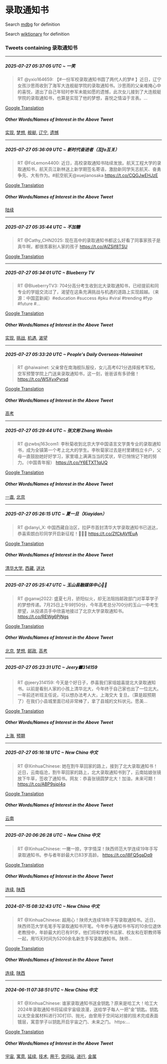 # 录取通知书

Search [mdbg](https://www.mdbg.net/chinese/dictionary?page=worddict&wdrst=0&wdqb=录取通知书) for definition

Search [wiktionary](https://en.wiktionary.org/wiki/录取通知书) for definition

### Tweets containing 录取通知书

___
##### 2025-07-27 05:37:05 UTC ~ 一笑
> RT @yxio164659: 【#一份军校录取通知书圆了两代人的梦#  】近日，辽宁女孩沙思雨收到了海军大连舰艇学院的录取通知书。沙思雨的父亲难掩心中的喜悦，道出了自己年轻时参军未能如愿的遗憾，此次女儿接到了大连舰艇学院的录取通知书，也算是实现了他的梦想，喜悦之情溢于言表。…

[Google Translation](https://translate.google.com/?hi=en&tab=TT&sl=zh-CN&tl=en&op=translate&text=RT+%40yxio164659%3A+%E3%80%90%23%E4%B8%80%E4%BB%BD%E5%86%9B%E6%A0%A1%E5%BD%95%E5%8F%96%E9%80%9A%E7%9F%A5%E4%B9%A6%E5%9C%86%E4%BA%86%E4%B8%A4%E4%BB%A3%E4%BA%BA%E7%9A%84%E6%A2%A6%23++%E3%80%91%E8%BF%91%E6%97%A5%EF%BC%8C%E8%BE%BD%E5%AE%81%E5%A5%B3%E5%AD%A9%E6%B2%99%E6%80%9D%E9%9B%A8%E6%94%B6%E5%88%B0%E4%BA%86%E6%B5%B7%E5%86%9B%E5%A4%A7%E8%BF%9E%E8%88%B0%E8%89%87%E5%AD%A6%E9%99%A2%E7%9A%84%E5%BD%95%E5%8F%96%E9%80%9A%E7%9F%A5%E4%B9%A6%E3%80%82%E6%B2%99%E6%80%9D%E9%9B%A8%E7%9A%84%E7%88%B6%E4%BA%B2%E9%9A%BE%E6%8E%A9%E5%BF%83%E4%B8%AD%E7%9A%84%E5%96%9C%E6%82%A6%EF%BC%8C%E9%81%93%E5%87%BA%E4%BA%86%E8%87%AA%E5%B7%B1%E5%B9%B4%E8%BD%BB%E6%97%B6%E5%8F%82%E5%86%9B%E6%9C%AA%E8%83%BD%E5%A6%82%E6%84%BF%E7%9A%84%E9%81%97%E6%86%BE%EF%BC%8C%E6%AD%A4%E6%AC%A1%E5%A5%B3%E5%84%BF%E6%8E%A5%E5%88%B0%E4%BA%86%E5%A4%A7%E8%BF%9E%E8%88%B0%E8%89%87%E5%AD%A6%E9%99%A2%E7%9A%84%E5%BD%95%E5%8F%96%E9%80%9A%E7%9F%A5%E4%B9%A6%EF%BC%8C%E4%B9%9F%E7%AE%97%E6%98%AF%E5%AE%9E%E7%8E%B0%E4%BA%86%E4%BB%96%E7%9A%84%E6%A2%A6%E6%83%B3%EF%BC%8C%E5%96%9C%E6%82%A6%E4%B9%8B%E6%83%85%E6%BA%A2%E4%BA%8E%E8%A8%80%E8%A1%A8%E3%80%82%E2%80%A6)
##### Other Words/Names of Interest in the Above Tweet
[实现](实现.md), [梦想](梦想.md), [舰艇](舰艇.md), [辽宁](辽宁.md), [遗憾](遗憾.md)
___
##### 2025-07-27 05:36:09 UTC ~ 新时代奋进者（互fo互关）
> RT @FoLemon4400: 近日，高校录取通知书陆续发放。航天工程大学的录取通知书，航天员江新林送上新学期签名寄语，激励新同学矢志航天、奋勇争先、大有作为。#航空航天@xuejianosaka https://t.co/CQGJwEHJzE

[Google Translation](https://translate.google.com/?hi=en&tab=TT&sl=zh-CN&tl=en&op=translate&text=RT+%40FoLemon4400%3A+%E8%BF%91%E6%97%A5%EF%BC%8C%E9%AB%98%E6%A0%A1%E5%BD%95%E5%8F%96%E9%80%9A%E7%9F%A5%E4%B9%A6%E9%99%86%E7%BB%AD%E5%8F%91%E6%94%BE%E3%80%82%E8%88%AA%E5%A4%A9%E5%B7%A5%E7%A8%8B%E5%A4%A7%E5%AD%A6%E7%9A%84%E5%BD%95%E5%8F%96%E9%80%9A%E7%9F%A5%E4%B9%A6%EF%BC%8C%E8%88%AA%E5%A4%A9%E5%91%98%E6%B1%9F%E6%96%B0%E6%9E%97%E9%80%81%E4%B8%8A%E6%96%B0%E5%AD%A6%E6%9C%9F%E7%AD%BE%E5%90%8D%E5%AF%84%E8%AF%AD%EF%BC%8C%E6%BF%80%E5%8A%B1%E6%96%B0%E5%90%8C%E5%AD%A6%E7%9F%A2%E5%BF%97%E8%88%AA%E5%A4%A9%E3%80%81%E5%A5%8B%E5%8B%87%E4%BA%89%E5%85%88%E3%80%81%E5%A4%A7%E6%9C%89%E4%BD%9C%E4%B8%BA%E3%80%82%23%E8%88%AA%E7%A9%BA%E8%88%AA%E5%A4%A9%40xuejianosaka+https%3A%2F%2Ft.co%2FCQGJwEHJzE)
##### Other Words/Names of Interest in the Above Tweet
[陆续](陆续.md)
___
##### 2025-07-27 05:35:44 UTC ~ 不加糖
> RT @Cathy_CHN2025: 现在高中的录取通知书都这么好看了同事家孩子是真牛啊，都很羡慕别人家的孩子 https://t.co/AlZSif8TSU

[Google Translation](https://translate.google.com/?hi=en&tab=TT&sl=zh-CN&tl=en&op=translate&text=RT+%40Cathy_CHN2025%3A+%E7%8E%B0%E5%9C%A8%E9%AB%98%E4%B8%AD%E7%9A%84%E5%BD%95%E5%8F%96%E9%80%9A%E7%9F%A5%E4%B9%A6%E9%83%BD%E8%BF%99%E4%B9%88%E5%A5%BD%E7%9C%8B%E4%BA%86%E5%90%8C%E4%BA%8B%E5%AE%B6%E5%AD%A9%E5%AD%90%E6%98%AF%E7%9C%9F%E7%89%9B%E5%95%8A%EF%BC%8C%E9%83%BD%E5%BE%88%E7%BE%A1%E6%85%95%E5%88%AB%E4%BA%BA%E5%AE%B6%E7%9A%84%E5%AD%A9%E5%AD%90+https%3A%2F%2Ft.co%2FAlZSif8TSU)
___
##### 2025-07-27 05:34:01 UTC ~ Blueberry TV
> RT @BlueberryTV3: 704分高分考生收到北大录取通知书，已经提前和同专业的学姐交流过了，渴望在这条充满挑战与机遇的道路上实现超越。（来源：中国蓝新闻）#education #success #pku #viral #trending #fyp #future #…

[Google Translation](https://translate.google.com/?hi=en&tab=TT&sl=zh-CN&tl=en&op=translate&text=RT+%40BlueberryTV3%3A+704%E5%88%86%E9%AB%98%E5%88%86%E8%80%83%E7%94%9F%E6%94%B6%E5%88%B0%E5%8C%97%E5%A4%A7%E5%BD%95%E5%8F%96%E9%80%9A%E7%9F%A5%E4%B9%A6%EF%BC%8C%E5%B7%B2%E7%BB%8F%E6%8F%90%E5%89%8D%E5%92%8C%E5%90%8C%E4%B8%93%E4%B8%9A%E7%9A%84%E5%AD%A6%E5%A7%90%E4%BA%A4%E6%B5%81%E8%BF%87%E4%BA%86%EF%BC%8C%E6%B8%B4%E6%9C%9B%E5%9C%A8%E8%BF%99%E6%9D%A1%E5%85%85%E6%BB%A1%E6%8C%91%E6%88%98%E4%B8%8E%E6%9C%BA%E9%81%87%E7%9A%84%E9%81%93%E8%B7%AF%E4%B8%8A%E5%AE%9E%E7%8E%B0%E8%B6%85%E8%B6%8A%E3%80%82%EF%BC%88%E6%9D%A5%E6%BA%90%EF%BC%9A%E4%B8%AD%E5%9B%BD%E8%93%9D%E6%96%B0%E9%97%BB%EF%BC%89%23education+%23success+%23pku+%23viral+%23trending+%23fyp+%23future+%23%E2%80%A6)
##### Other Words/Names of Interest in the Above Tweet
[实现](实现.md), [挑战](挑战.md), [机遇](机遇.md), [渴望](渴望.md)
___
##### 2025-07-27 05:33:20 UTC ~ People's Daily Overseas-Haiwainet
> RT @haiwainet: 父亲曾在南海舰队服役，女儿高考621分选择报考军校。空军预警学院上门送来录取通知书，这一刻，爸爸该有多骄傲！ https://t.co/W5XyxPyrsd

[Google Translation](https://translate.google.com/?hi=en&tab=TT&sl=zh-CN&tl=en&op=translate&text=RT+%40haiwainet%3A+%E7%88%B6%E4%BA%B2%E6%9B%BE%E5%9C%A8%E5%8D%97%E6%B5%B7%E8%88%B0%E9%98%9F%E6%9C%8D%E5%BD%B9%EF%BC%8C%E5%A5%B3%E5%84%BF%E9%AB%98%E8%80%83621%E5%88%86%E9%80%89%E6%8B%A9%E6%8A%A5%E8%80%83%E5%86%9B%E6%A0%A1%E3%80%82%E7%A9%BA%E5%86%9B%E9%A2%84%E8%AD%A6%E5%AD%A6%E9%99%A2%E4%B8%8A%E9%97%A8%E9%80%81%E6%9D%A5%E5%BD%95%E5%8F%96%E9%80%9A%E7%9F%A5%E4%B9%A6%EF%BC%8C%E8%BF%99%E4%B8%80%E5%88%BB%EF%BC%8C%E7%88%B8%E7%88%B8%E8%AF%A5%E6%9C%89%E5%A4%9A%E9%AA%84%E5%82%B2%EF%BC%81+https%3A%2F%2Ft.co%2FW5XyxPyrsd)
##### Other Words/Names of Interest in the Above Tweet
[高考](高考.md)
___
##### 2025-07-27 05:29:44 UTC ~ 张文彬 Zhang Wenbin
> RT @zwbsj163com1: 李秋菊收到北京大学中国语言文学类专业的录取通知书，成为全镇第一个考上北大的学生。李秋菊家过去是村里建档立卡户，父母一直鼓励她好好学习，家里墙上满满当当的奖状，早已悄悄记下她的努力。（中国青年报） https://t.co/Y6ETXT1qUQ

[Google Translation](https://translate.google.com/?hi=en&tab=TT&sl=zh-CN&tl=en&op=translate&text=RT+%40zwbsj163com1%3A+%E6%9D%8E%E7%A7%8B%E8%8F%8A%E6%94%B6%E5%88%B0%E5%8C%97%E4%BA%AC%E5%A4%A7%E5%AD%A6%E4%B8%AD%E5%9B%BD%E8%AF%AD%E8%A8%80%E6%96%87%E5%AD%A6%E7%B1%BB%E4%B8%93%E4%B8%9A%E7%9A%84%E5%BD%95%E5%8F%96%E9%80%9A%E7%9F%A5%E4%B9%A6%EF%BC%8C%E6%88%90%E4%B8%BA%E5%85%A8%E9%95%87%E7%AC%AC%E4%B8%80%E4%B8%AA%E8%80%83%E4%B8%8A%E5%8C%97%E5%A4%A7%E7%9A%84%E5%AD%A6%E7%94%9F%E3%80%82%E6%9D%8E%E7%A7%8B%E8%8F%8A%E5%AE%B6%E8%BF%87%E5%8E%BB%E6%98%AF%E6%9D%91%E9%87%8C%E5%BB%BA%E6%A1%A3%E7%AB%8B%E5%8D%A1%E6%88%B7%EF%BC%8C%E7%88%B6%E6%AF%8D%E4%B8%80%E7%9B%B4%E9%BC%93%E5%8A%B1%E5%A5%B9%E5%A5%BD%E5%A5%BD%E5%AD%A6%E4%B9%A0%EF%BC%8C%E5%AE%B6%E9%87%8C%E5%A2%99%E4%B8%8A%E6%BB%A1%E6%BB%A1%E5%BD%93%E5%BD%93%E7%9A%84%E5%A5%96%E7%8A%B6%EF%BC%8C%E6%97%A9%E5%B7%B2%E6%82%84%E6%82%84%E8%AE%B0%E4%B8%8B%E5%A5%B9%E7%9A%84%E5%8A%AA%E5%8A%9B%E3%80%82%EF%BC%88%E4%B8%AD%E5%9B%BD%E9%9D%92%E5%B9%B4%E6%8A%A5%EF%BC%89+https%3A%2F%2Ft.co%2FY6ETXT1qUQ)
##### Other Words/Names of Interest in the Above Tweet
[一直](一直.md), [北京](北京.md)
___
##### 2025-07-27 05:26:15 UTC ~ 夏一旦（Xiayidan）
> RT @danyi_X: 中国西藏自治区，拉萨市首封清华大学录取通知书已送达， 恭喜索朗白珍同学开启新征程！👏👏👏 https://t.co/ZfCkAVfEuA

[Google Translation](https://translate.google.com/?hi=en&tab=TT&sl=zh-CN&tl=en&op=translate&text=RT+%40danyi_X%3A+%E4%B8%AD%E5%9B%BD%E8%A5%BF%E8%97%8F%E8%87%AA%E6%B2%BB%E5%8C%BA%EF%BC%8C%E6%8B%89%E8%90%A8%E5%B8%82%E9%A6%96%E5%B0%81%E6%B8%85%E5%8D%8E%E5%A4%A7%E5%AD%A6%E5%BD%95%E5%8F%96%E9%80%9A%E7%9F%A5%E4%B9%A6%E5%B7%B2%E9%80%81%E8%BE%BE%EF%BC%8C+%E6%81%AD%E5%96%9C%E7%B4%A2%E6%9C%97%E7%99%BD%E7%8F%8D%E5%90%8C%E5%AD%A6%E5%BC%80%E5%90%AF%E6%96%B0%E5%BE%81%E7%A8%8B%EF%BC%81%F0%9F%91%8F%F0%9F%91%8F%F0%9F%91%8F+https%3A%2F%2Ft.co%2FZfCkAVfEuA)
##### Other Words/Names of Interest in the Above Tweet
[清华大学](清华大学.md), [西藏](西藏.md), [送达](送达.md)
___
##### 2025-07-27 05:25:47 UTC ~ 玉山县融媒体中心💯🔙
> RT @ganwj2022: 盛夏七月，骄阳似火，却无法阻挡邮政部门对莘莘学子的梦想传递。7月25日上午9时50分，今年高考总分700分的玉山一中考生廖望，从投递员手中欣喜地接过了北京大学录取通知书。 https://t.co/REWg6PjNgs

[Google Translation](https://translate.google.com/?hi=en&tab=TT&sl=zh-CN&tl=en&op=translate&text=RT+%40ganwj2022%3A+%E7%9B%9B%E5%A4%8F%E4%B8%83%E6%9C%88%EF%BC%8C%E9%AA%84%E9%98%B3%E4%BC%BC%E7%81%AB%EF%BC%8C%E5%8D%B4%E6%97%A0%E6%B3%95%E9%98%BB%E6%8C%A1%E9%82%AE%E6%94%BF%E9%83%A8%E9%97%A8%E5%AF%B9%E8%8E%98%E8%8E%98%E5%AD%A6%E5%AD%90%E7%9A%84%E6%A2%A6%E6%83%B3%E4%BC%A0%E9%80%92%E3%80%827%E6%9C%8825%E6%97%A5%E4%B8%8A%E5%8D%889%E6%97%B650%E5%88%86%EF%BC%8C%E4%BB%8A%E5%B9%B4%E9%AB%98%E8%80%83%E6%80%BB%E5%88%86700%E5%88%86%E7%9A%84%E7%8E%89%E5%B1%B1%E4%B8%80%E4%B8%AD%E8%80%83%E7%94%9F%E5%BB%96%E6%9C%9B%EF%BC%8C%E4%BB%8E%E6%8A%95%E9%80%92%E5%91%98%E6%89%8B%E4%B8%AD%E6%AC%A3%E5%96%9C%E5%9C%B0%E6%8E%A5%E8%BF%87%E4%BA%86%E5%8C%97%E4%BA%AC%E5%A4%A7%E5%AD%A6%E5%BD%95%E5%8F%96%E9%80%9A%E7%9F%A5%E4%B9%A6%E3%80%82+https%3A%2F%2Ft.co%2FREWg6PjNgs)
##### Other Words/Names of Interest in the Above Tweet
[北京](北京.md), [梦想](梦想.md), [邮政](邮政.md), [高考](高考.md)
___
##### 2025-07-27 05:23:31 UTC ~ Jeery🟧314159
> RT @jeery314159: 今天是个好日子，恭喜我们家瑶姐喜提北大录取通知书。以前是看别人家的小孩上清华北大，今年终于自己家也出了一位北大。一年前还听班主任说，可以想办法考人大，上海交大 复旦。（算是超预期了）在我们小县城里面已经非常棒了，拿了县城的文科状元。愿美…

[Google Translation](https://translate.google.com/?hi=en&tab=TT&sl=zh-CN&tl=en&op=translate&text=RT+%40jeery314159%3A+%E4%BB%8A%E5%A4%A9%E6%98%AF%E4%B8%AA%E5%A5%BD%E6%97%A5%E5%AD%90%EF%BC%8C%E6%81%AD%E5%96%9C%E6%88%91%E4%BB%AC%E5%AE%B6%E7%91%B6%E5%A7%90%E5%96%9C%E6%8F%90%E5%8C%97%E5%A4%A7%E5%BD%95%E5%8F%96%E9%80%9A%E7%9F%A5%E4%B9%A6%E3%80%82%E4%BB%A5%E5%89%8D%E6%98%AF%E7%9C%8B%E5%88%AB%E4%BA%BA%E5%AE%B6%E7%9A%84%E5%B0%8F%E5%AD%A9%E4%B8%8A%E6%B8%85%E5%8D%8E%E5%8C%97%E5%A4%A7%EF%BC%8C%E4%BB%8A%E5%B9%B4%E7%BB%88%E4%BA%8E%E8%87%AA%E5%B7%B1%E5%AE%B6%E4%B9%9F%E5%87%BA%E4%BA%86%E4%B8%80%E4%BD%8D%E5%8C%97%E5%A4%A7%E3%80%82%E4%B8%80%E5%B9%B4%E5%89%8D%E8%BF%98%E5%90%AC%E7%8F%AD%E4%B8%BB%E4%BB%BB%E8%AF%B4%EF%BC%8C%E5%8F%AF%E4%BB%A5%E6%83%B3%E5%8A%9E%E6%B3%95%E8%80%83%E4%BA%BA%E5%A4%A7%EF%BC%8C%E4%B8%8A%E6%B5%B7%E4%BA%A4%E5%A4%A7+%E5%A4%8D%E6%97%A6%E3%80%82%EF%BC%88%E7%AE%97%E6%98%AF%E8%B6%85%E9%A2%84%E6%9C%9F%E4%BA%86%EF%BC%89%E5%9C%A8%E6%88%91%E4%BB%AC%E5%B0%8F%E5%8E%BF%E5%9F%8E%E9%87%8C%E9%9D%A2%E5%B7%B2%E7%BB%8F%E9%9D%9E%E5%B8%B8%E6%A3%92%E4%BA%86%EF%BC%8C%E6%8B%BF%E4%BA%86%E5%8E%BF%E5%9F%8E%E7%9A%84%E6%96%87%E7%A7%91%E7%8A%B6%E5%85%83%E3%80%82%E6%84%BF%E7%BE%8E%E2%80%A6)
##### Other Words/Names of Interest in the Above Tweet
[上海](上海.md), [预期](预期.md)
___
##### 2025-07-27 05:16:18 UTC ~ New China 中文
> RT @XinhuaChinese: 她在割牛草回家的路上，接到了北大录取通知书！近日，云南临沧，割牛草回家的路上，北大录取通知书到了，云南姑娘张镜放下牛草，签收了通知书。网友：恭喜张镜圆梦北大！加油，未来可期！ https://t.co/ABP9sipl4q

[Google Translation](https://translate.google.com/?hi=en&tab=TT&sl=zh-CN&tl=en&op=translate&text=RT+%40XinhuaChinese%3A+%E5%A5%B9%E5%9C%A8%E5%89%B2%E7%89%9B%E8%8D%89%E5%9B%9E%E5%AE%B6%E7%9A%84%E8%B7%AF%E4%B8%8A%EF%BC%8C%E6%8E%A5%E5%88%B0%E4%BA%86%E5%8C%97%E5%A4%A7%E5%BD%95%E5%8F%96%E9%80%9A%E7%9F%A5%E4%B9%A6%EF%BC%81%E8%BF%91%E6%97%A5%EF%BC%8C%E4%BA%91%E5%8D%97%E4%B8%B4%E6%B2%A7%EF%BC%8C%E5%89%B2%E7%89%9B%E8%8D%89%E5%9B%9E%E5%AE%B6%E7%9A%84%E8%B7%AF%E4%B8%8A%EF%BC%8C%E5%8C%97%E5%A4%A7%E5%BD%95%E5%8F%96%E9%80%9A%E7%9F%A5%E4%B9%A6%E5%88%B0%E4%BA%86%EF%BC%8C%E4%BA%91%E5%8D%97%E5%A7%91%E5%A8%98%E5%BC%A0%E9%95%9C%E6%94%BE%E4%B8%8B%E7%89%9B%E8%8D%89%EF%BC%8C%E7%AD%BE%E6%94%B6%E4%BA%86%E9%80%9A%E7%9F%A5%E4%B9%A6%E3%80%82%E7%BD%91%E5%8F%8B%EF%BC%9A%E6%81%AD%E5%96%9C%E5%BC%A0%E9%95%9C%E5%9C%86%E6%A2%A6%E5%8C%97%E5%A4%A7%EF%BC%81%E5%8A%A0%E6%B2%B9%EF%BC%8C%E6%9C%AA%E6%9D%A5%E5%8F%AF%E6%9C%9F%EF%BC%81+https%3A%2F%2Ft.co%2FABP9sipl4q)
##### Other Words/Names of Interest in the Above Tweet
[云南](云南.md)
___
##### 2025-07-20 06:26:28 UTC ~ New China 中文
> RT @XinhuaChinese: 一撇一捺，字字情深！陕西师范大学连续19年手写录取通知书。参与者年龄最大已83岁高龄。 https://t.co/l8FQ5gaDq9

[Google Translation](https://translate.google.com/?hi=en&tab=TT&sl=zh-CN&tl=en&op=translate&text=RT+%40XinhuaChinese%3A+%E4%B8%80%E6%92%87%E4%B8%80%E6%8D%BA%EF%BC%8C%E5%AD%97%E5%AD%97%E6%83%85%E6%B7%B1%EF%BC%81%E9%99%95%E8%A5%BF%E5%B8%88%E8%8C%83%E5%A4%A7%E5%AD%A6%E8%BF%9E%E7%BB%AD19%E5%B9%B4%E6%89%8B%E5%86%99%E5%BD%95%E5%8F%96%E9%80%9A%E7%9F%A5%E4%B9%A6%E3%80%82%E5%8F%82%E4%B8%8E%E8%80%85%E5%B9%B4%E9%BE%84%E6%9C%80%E5%A4%A7%E5%B7%B283%E5%B2%81%E9%AB%98%E9%BE%84%E3%80%82+https%3A%2F%2Ft.co%2Fl8FQ5gaDq9)
##### Other Words/Names of Interest in the Above Tweet
[连续](连续.md), [陕西](陕西.md)
___
##### 2024-07-15 08:32:43 UTC ~ New China 中文
> RT @XinhuaChinese: 超用心！陕师大连续18年手写录取通知书。近日，陕西师范大学毛笔手写录取通知书开笔。今年参与通知书书写的10余位退休老教授中，年龄最大的已有91岁。他们将和学校书法家、校友和在职教师等一起，用15天时间为5200余名新生手写录取通知书。陕师…

[Google Translation](https://translate.google.com/?hi=en&tab=TT&sl=zh-CN&tl=en&op=translate&text=RT+%40XinhuaChinese%3A+%E8%B6%85%E7%94%A8%E5%BF%83%EF%BC%81%E9%99%95%E5%B8%88%E5%A4%A7%E8%BF%9E%E7%BB%AD18%E5%B9%B4%E6%89%8B%E5%86%99%E5%BD%95%E5%8F%96%E9%80%9A%E7%9F%A5%E4%B9%A6%E3%80%82%E8%BF%91%E6%97%A5%EF%BC%8C%E9%99%95%E8%A5%BF%E5%B8%88%E8%8C%83%E5%A4%A7%E5%AD%A6%E6%AF%9B%E7%AC%94%E6%89%8B%E5%86%99%E5%BD%95%E5%8F%96%E9%80%9A%E7%9F%A5%E4%B9%A6%E5%BC%80%E7%AC%94%E3%80%82%E4%BB%8A%E5%B9%B4%E5%8F%82%E4%B8%8E%E9%80%9A%E7%9F%A5%E4%B9%A6%E4%B9%A6%E5%86%99%E7%9A%8410%E4%BD%99%E4%BD%8D%E9%80%80%E4%BC%91%E8%80%81%E6%95%99%E6%8E%88%E4%B8%AD%EF%BC%8C%E5%B9%B4%E9%BE%84%E6%9C%80%E5%A4%A7%E7%9A%84%E5%B7%B2%E6%9C%8991%E5%B2%81%E3%80%82%E4%BB%96%E4%BB%AC%E5%B0%86%E5%92%8C%E5%AD%A6%E6%A0%A1%E4%B9%A6%E6%B3%95%E5%AE%B6%E3%80%81%E6%A0%A1%E5%8F%8B%E5%92%8C%E5%9C%A8%E8%81%8C%E6%95%99%E5%B8%88%E7%AD%89%E4%B8%80%E8%B5%B7%EF%BC%8C%E7%94%A815%E5%A4%A9%E6%97%B6%E9%97%B4%E4%B8%BA5200%E4%BD%99%E5%90%8D%E6%96%B0%E7%94%9F%E6%89%8B%E5%86%99%E5%BD%95%E5%8F%96%E9%80%9A%E7%9F%A5%E4%B9%A6%E3%80%82%E9%99%95%E5%B8%88%E2%80%A6)
##### Other Words/Names of Interest in the Above Tweet
[连续](连续.md), [陕西](陕西.md)
___
##### 2024-06-11 07:38:51 UTC ~ New China 中文
> RT @XinhuaChinese: 谁家录取通知书送金钥匙？原来是哈工大！哈工大2024年录取通知书将延续宇宙级浪漫，送给学子每人一把“金”钥匙。钥匙以太空金属材料进行3D打印、抛光，由曾用于空间站对接的技术完成表面镀层，寓意学子以钥匙开启宇宙之门、未来之门。 https:…

[Google Translation](https://translate.google.com/?hi=en&tab=TT&sl=zh-CN&tl=en&op=translate&text=RT+%40XinhuaChinese%3A+%E8%B0%81%E5%AE%B6%E5%BD%95%E5%8F%96%E9%80%9A%E7%9F%A5%E4%B9%A6%E9%80%81%E9%87%91%E9%92%A5%E5%8C%99%EF%BC%9F%E5%8E%9F%E6%9D%A5%E6%98%AF%E5%93%88%E5%B7%A5%E5%A4%A7%EF%BC%81%E5%93%88%E5%B7%A5%E5%A4%A72024%E5%B9%B4%E5%BD%95%E5%8F%96%E9%80%9A%E7%9F%A5%E4%B9%A6%E5%B0%86%E5%BB%B6%E7%BB%AD%E5%AE%87%E5%AE%99%E7%BA%A7%E6%B5%AA%E6%BC%AB%EF%BC%8C%E9%80%81%E7%BB%99%E5%AD%A6%E5%AD%90%E6%AF%8F%E4%BA%BA%E4%B8%80%E6%8A%8A%E2%80%9C%E9%87%91%E2%80%9D%E9%92%A5%E5%8C%99%E3%80%82%E9%92%A5%E5%8C%99%E4%BB%A5%E5%A4%AA%E7%A9%BA%E9%87%91%E5%B1%9E%E6%9D%90%E6%96%99%E8%BF%9B%E8%A1%8C3D%E6%89%93%E5%8D%B0%E3%80%81%E6%8A%9B%E5%85%89%EF%BC%8C%E7%94%B1%E6%9B%BE%E7%94%A8%E4%BA%8E%E7%A9%BA%E9%97%B4%E7%AB%99%E5%AF%B9%E6%8E%A5%E7%9A%84%E6%8A%80%E6%9C%AF%E5%AE%8C%E6%88%90%E8%A1%A8%E9%9D%A2%E9%95%80%E5%B1%82%EF%BC%8C%E5%AF%93%E6%84%8F%E5%AD%A6%E5%AD%90%E4%BB%A5%E9%92%A5%E5%8C%99%E5%BC%80%E5%90%AF%E5%AE%87%E5%AE%99%E4%B9%8B%E9%97%A8%E3%80%81%E6%9C%AA%E6%9D%A5%E4%B9%8B%E9%97%A8%E3%80%82+https%3A%E2%80%A6)
##### Other Words/Names of Interest in the Above Tweet
[宇宙](宇宙.md), [寓意](寓意.md), [延续](延续.md), [技术](技术.md), [用于](用于.md), [空间站](空间站.md), [进行](进行.md), [金属](金属.md)
